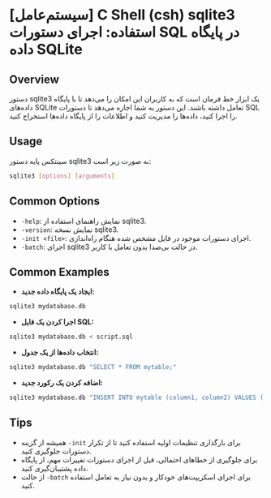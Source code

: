 # [سیستم‌عامل] C Shell (csh) sqlite3 استفاده: اجرای دستورات SQL در پایگاه داده SQLite

## Overview
دستور sqlite3 یک ابزار خط فرمان است که به کاربران این امکان را می‌دهد تا با پایگاه داده‌های SQLite تعامل داشته باشند. این دستور به شما اجازه می‌دهد تا دستورات SQL را اجرا کنید، داده‌ها را مدیریت کنید و اطلاعات را از پایگاه داده‌ها استخراج کنید.

## Usage
سینتکس پایه دستور sqlite3 به صورت زیر است:

```bash
sqlite3 [options] [arguments]
```

## Common Options
- `-help`: نمایش راهنمای استفاده از sqlite3.
- `-version`: نمایش نسخه sqlite3.
- `-init <file>`: اجرای دستورات موجود در فایل مشخص شده هنگام راه‌اندازی.
- `-batch`: اجرای sqlite3 در حالت بی‌صدا بدون تعامل با کاربر.

## Common Examples
- **ایجاد یک پایگاه داده جدید:**
```bash
sqlite3 mydatabase.db
```

- **اجرا کردن یک فایل SQL:**
```bash
sqlite3 mydatabase.db < script.sql
```

- **انتخاب داده‌ها از یک جدول:**
```bash
sqlite3 mydatabase.db "SELECT * FROM mytable;"
```

- **اضافه کردن یک رکورد جدید:**
```bash
sqlite3 mydatabase.db "INSERT INTO mytable (column1, column2) VALUES ('value1', 'value2');"
```

## Tips
- همیشه از گزینه `-init` برای بارگذاری تنظیمات اولیه استفاده کنید تا از تکرار دستورات جلوگیری کنید.
- برای جلوگیری از خطاهای احتمالی، قبل از اجرای دستورات تغییرات مهم، از پایگاه داده پشتیبان‌گیری کنید.
- از حالت `-batch` برای اجرای اسکریپت‌های خودکار و بدون نیاز به تعامل استفاده کنید.